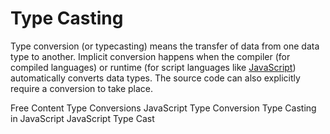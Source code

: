 # Type Casting

Type conversion (or typecasting) means the transfer of data from one data type to another. Implicit conversion happens when the compiler (for compiled languages) or runtime (for script languages like [JavaScript](https://developer.mozilla.org/en-US/docs/Glossary/JavaScript)) automatically converts data types. The source code can also explicitly require a conversion to take place.

<ResourceGroupTitle>Free Content</ResourceGroupTitle>
<BadgeLink colorScheme='yellow' badgeText='Read' href='https://javascript.info/type-conversions'>Type Conversions</BadgeLink>
<BadgeLink colorScheme='yellow' badgeText='Read' href='https://www.w3schools.com/js/js_type_conversion.asp'>JavaScript Type Conversion</BadgeLink>
<BadgeLink colorScheme='yellow' badgeText='Read' href='https://www.tutorialspoint.com/type-casting-in-javascript'>Type Casting in JavaScript</BadgeLink>
<BadgeLink colorScheme='yellow' badgeText='Read' href='https://www.geeksforgeeks.org/javascript-type-conversion'>JavaScript Type Cast</BadgeLink>

